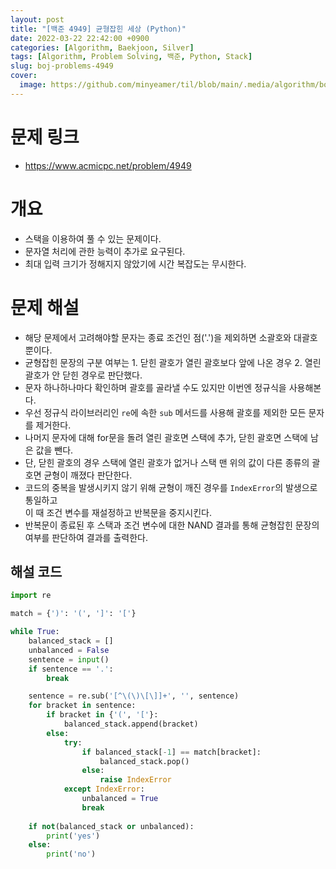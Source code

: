 ```yaml
---
layout: post
title: "[백준 4949] 균형잡힌 세상 (Python)"
date: 2022-03-22 22:42:00 +0900
categories: [Algorithm, Baekjoon, Silver]
tags: [Algorithm, Problem Solving, 백준, Python, Stack]
slug: boj-problems-4949
cover:
  image: https://github.com/minyeamer/til/blob/main/.media/algorithm/boj-logo.png?raw=true
---
```


# 문제 링크
- https://www.acmicpc.net/problem/4949

# 개요
- 스택을 이용하여 풀 수 있는 문제이다.
- 문자열 처리에 관한 능력이 추가로 요구된다.
- 최대 입력 크기가 정해지지 않았기에 시간 복잡도는 무시한다.

# 문제 해설
- 해당 문제에서 고려해야할 문자는 종료 조건인 점('.')을 제외하면 소괄호와 대괄호 뿐이다.
- 균형잡힌 문장의 구분 여부는 1. 닫힌 괄호가 열린 괄호보다 앞에 나온 경우 2. 열린 괄호가 안 닫힌 경우로 판단했다.
- 문자 하나하나마다 확인하며 괄호를 골라낼 수도 있지만 이번엔 정규식을 사용해본다.
- 우선 정규식 라이브러리인 `re`에 속한 `sub` 메서드를 사용해 괄호를 제외한 모든 문자를 제거한다.
- 나머지 문자에 대해 for문을 돌려 열린 괄호면 스택에 추가, 닫힌 괄호면 스택에 남은 값을 뺀다.
- 단, 닫힌 괄호의 경우 스택에 열린 괄호가 없거나 스택 맨 위의 값이 다른 종류의 괄호면 균형이 깨졌다 판단한다.
- 코드의 중복을 발생시키지 않기 위해 균형이 깨진 경우를 `IndexError`의 발생으로 통일하고   
  이 때 조건 변수를 재설정하고 반복문을 중지시킨다.
- 반복문이 종료된 후 스택과 조건 변수에 대한 NAND 결과를 통해 균형잡힌 문장의 여부를 판단하여 결과를 출력한다.

## 해설 코드

```python
import re

match = {')': '(', ']': '['}

while True:
    balanced_stack = []
    unbalanced = False
    sentence = input()
    if sentence == '.':
        break

    sentence = re.sub('[^\(\)\[\]]+', '', sentence)
    for bracket in sentence:
        if bracket in {'(', '['}:
            balanced_stack.append(bracket)
        else:
            try:
                if balanced_stack[-1] == match[bracket]:
                    balanced_stack.pop()
                else:
                    raise IndexError
            except IndexError:
                unbalanced = True
                break
    
    if not(balanced_stack or unbalanced):
        print('yes')
    else:
        print('no')
```